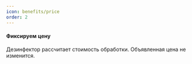 ```yaml
---
icon: benefits/price
order: 2
---
```

#### Фиксируем цену
Дезинфектор рассчитает стоимость обработки. Объявленная цена не изменится.
